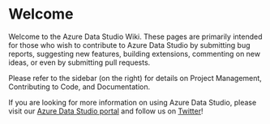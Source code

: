 # Welcome

Welcome to the Azure Data Studio Wiki. These pages are primarily intended for those who wish to contribute to Azure Data Studio by submitting bug reports, suggesting new features, building extensions, commenting on new ideas, or even by submitting pull requests.

Please refer to the sidebar (on the right) for details on Project Management, Contributing to Code, and Documentation.

If you are looking for more information on using Azure Data Studio, please visit our [Azure Data Studio portal](https://aka.ms/azuredatastudio) and follow us on [Twitter](https://twitter.com/azuredatastudio)!